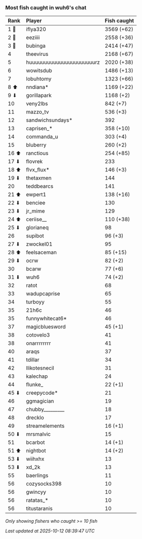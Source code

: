 ### Most fish caught in wuh6's chat

| Rank  | Player                    | Fish caught |
|:------|:--------------------------|:------------|
| 1 🥇  | iflya320                  | 3569 (+62)  |
| 2 🥈  | eeziiii                   | 2558 (+36)  |
| 3 🥉  | bubinga                   | 2414 (+47)  |
| 4     | theevirus                 | 2168 (+67)  |
| 5     | huuuuuuuuuuuuuuuuuuuuuurz | 2020 (+38)  |
| 6     | wowitsdub                 | 1486 (+13)  |
| 7     | lobuhtomy                 | 1323 (+66)  |
| 8 ⬆   | nndiana*                  | 1169 (+22)  |
| 9 ⬇   | gorillapark               | 1168 (+2)   |
| 10    | veny2lbs                  | 842 (+7)    |
| 11    | mazzo_tv                  | 536 (+3)    |
| 12    | sandwichsundays*          | 392         |
| 13    | caprisen_*                | 358 (+10)   |
| 14    | commanda_u                | 303 (+4)    |
| 15    | bluberry                  | 260 (+2)    |
| 16 ⬆  | ranctious                 | 254 (+85)   |
| 17 ⬇  | flovrek                   | 233         |
| 18 ⬆  | flvx_flux*                | 146 (+3)    |
| 19 ⬇  | thetaxmen                 | 144         |
| 20    | teddbearcs                | 141         |
| 21 ⬆  | ewpert1                   | 138 (+16)   |
| 22 ⬇  | benciee                   | 130         |
| 23 ⬇  | jr_mime                   | 129         |
| 24 ⬆  | ceriise__                 | 110 (+38)   |
| 25 ⬇  | glorianeq                 | 98          |
| 26    | supibot                   | 96 (+3)     |
| 27 ⬇  | zwockel01                 | 95          |
| 28 ⬆  | feelsaceman               | 85 (+15)    |
| 29 ⬇  | ocrw                      | 82 (+2)     |
| 30    | bcarw                     | 77 (+6)     |
| 31 ⬇  | wuh6                      | 74 (+2)     |
| 32    | ratot                     | 68          |
| 33    | wadupcaprise              | 65          |
| 34    | turboyy                   | 55          |
| 35    | 21h6c                     | 46          |
| 35    | funnywhitecat6*           | 46          |
| 37    | magicbluesword            | 45 (+1)     |
| 38    | cotovelo3                 | 41          |
| 38    | onarrrrrrrr               | 41          |
| 40    | araqs                     | 37          |
| 41    | tdillar                   | 34          |
| 42    | llikotesnecil             | 31          |
| 43    | kalechap                  | 24          |
| 44    | flunke_                   | 22 (+1)     |
| 45 ⬇  | creepycode*               | 21          |
| 46    | ggmagician                | 19          |
| 47    | chubby_________           | 18          |
| 48    | drecklo                   | 17          |
| 49    | streamelements            | 16 (+1)     |
| 50 ⬇  | mrsmalvic                 | 15          |
| 51    | bcarbot                   | 14 (+1)     |
| 51 ⬆  | nightbot                  | 14 (+2)     |
| 53 ⬇  | wiihxhx                   | 13          |
| 53 ⬇  | xd_2k                     | 13          |
| 55    | baerlings                 | 11          |
| 56    | cozysocks398              | 10          |
| 56    | gwincyy                   | 10          |
| 56    | ratatas_*                 | 10          |
| 56    | titustaranis              | 10          |

_Only showing fishers who caught >= 10 fish_

_Last updated at 2025-10-12 08:39:47 UTC_